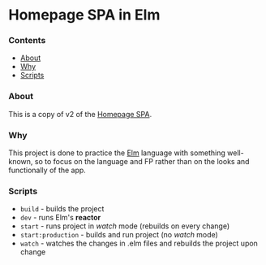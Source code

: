 # Homepage SPA in Elm

### Contents

- [About](#About)
- [Why](#Why)
- [Scripts](#Scripts)

### About

This is a copy of v2 of the [Homepage SPA](https://github.com/d-mv/home-v2).

### Why

This project is done to practice the [Elm](https://elm-lang.org/) language with something well-known, so to focus on the language and FP rather than on the looks and functionally of the app.

### Scripts

- `build` - builds the project
- `dev` - runs Elm's **reactor**
- `start` - runs project in _watch_ mode (rebuilds on every change)
- `start:production` - builds and run project (no _watch_ mode)
- `watch` - watches the changes in .elm files and rebuilds the project upon change
